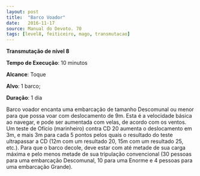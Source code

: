 ```yaml
---
layout: post
title:  "Barco Voador"
date:   2016-11-17
source: Manual do Devoto. 70
tags: [level8, feiticeiro, mago, transmutacao]
---
```


**Transmutação de nível 8**

**Tempo de Execução**: 10 minutos

**Alcance**: Toque

**Alvo**: 1 barco;

**Duração**: 1 dia

Barco voador encanta uma embarcação de tamanho Descomunal ou menor 
para que possa voar com deslocamento 
de 9m. Esta é a velocidade básica ao navegar, e pode ser aumentada com velas, 
de acordo com os ventos. Um teste de 
Ofício (marinheiro) contra CD 20 aumenta o deslocamento em 3m, e mais 
3m para cada 5 pontos pelos quais o resultado do teste ultrapassar a CD (12m 
com um resultado 20, 15m com um 
resultado 25, etc.). Para que o barco decole, deve estar com até metade de sua 
carga máxima e pelo menos metade de 
sua tripulação convencional (30 pessoas 
para uma embarcação Descomunal, 10 
para uma Enorme e 4 pessoas para uma 
embarcação Grande).